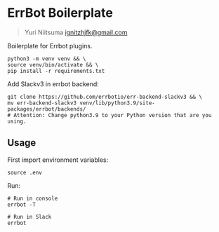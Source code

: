 # ErrBot Boilerplate

> Yuri Niitsuma ignitzhjfk@gmail.com

Boilerplate for Errbot plugins.

```shell
python3 -m venv venv && \
source venv/bin/activate && \
pip install -r requirements.txt
```

Add Slackv3 in errbot backend:

```shell
git clone https://github.com/errbotio/err-backend-slackv3 && \
mv err-backend-slackv3 venv/lib/python3.9/site-packages/errbot/backends/
# Attention: Change python3.9 to your Python version that are you using.
```

## Usage

First import environment variables:

```
source .env
```

Run:

```shell
# Run in console
errbot -T

# Run in Slack
errbot
```
